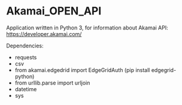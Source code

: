  # Akamai_OPEN_API

Application written in Python 3, for information about Akamai API: https://developer.akamai.com/

Dependencies:
- requests
- csv
- from akamai.edgedrid import EdgeGridAuth (pip install edgegrid-python)
- from urllib.parse import urljoin
- datetime
- sys


